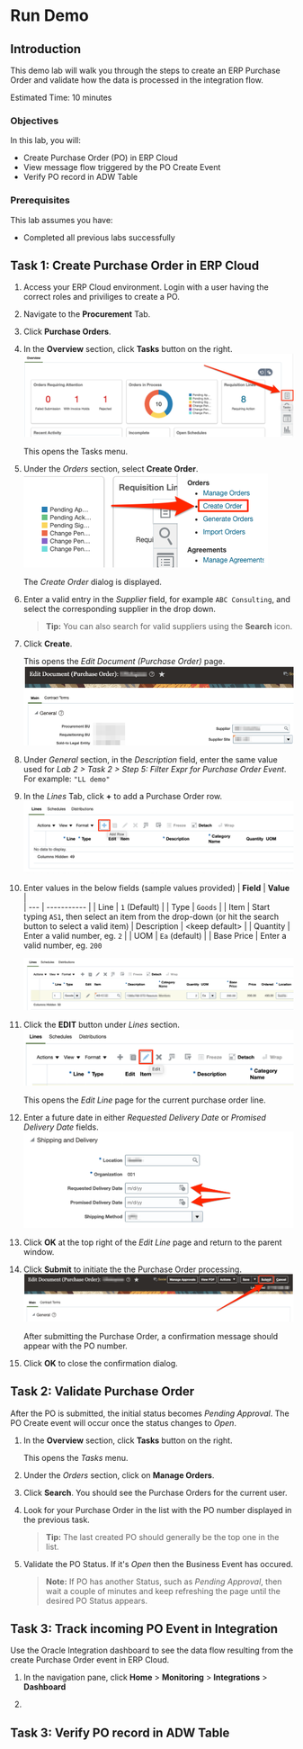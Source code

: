# Run Demo

## Introduction
This demo lab will walk you through the steps to create an ERP Purchase Order and validate how the data is processed in the integration flow. 

Estimated Time: 10 minutes

### Objectives
In this lab, you will:
- Create Purchase Order (PO) in ERP Cloud
- View message flow triggered by the PO Create Event
- Verify PO record in ADW Table

### Prerequisites
This lab assumes you have:
- Completed all previous labs successfully 


## Task 1: Create Purchase Order in ERP Cloud
1. Access your ERP Cloud environment. Login with a user having the correct roles and priviliges to create a PO. 

2. Navigate to the **Procurement** Tab.

3. Click **Purchase Orders**.

4. In the **Overview** section, click **Tasks** button on the right.
   ![](images/run-demo01.png)

    This opens the Tasks menu. 

5. Under the *Orders* section, select **Create Order**.
  ![](images/run-demo02.png)

    The *Create Order* dialog is displayed.

6. Enter a valid entry in the *Supplier* field, for example `ABC Consulting`, and select the corresponding supplier in the drop down. 

    > **Tip:** You can also search for valid suppliers using the **Search** icon. 

7. Click **Create**.

    This opens the *Edit Document (Purchase Order)* page.
    ![](images/run-demo03.png)

8. Under *General* section, in the *Description* field, enter the same value used for *Lab 2 > Task 2 > Step 5: Filter Expr for Purchase Order Event*. For example: `"LL demo"` 

9. In the *Lines* Tab, click **+** to add a Purchase Order row.
    ![](images/run-demo04.png)

10. Enter values in the below fields (sample values provided)
    | **Field**        | **Value**          |       
    | --- | ----------- |
    | Line | `1` (Default)       |
    | Type | `Goods` |
    | Item | Start typing `AS1`, then select an item from the drop-down (or hit the search button to select a valid item)
    | Description | &lt;keep default&gt; |
    | Quantity | Enter a valid number, eg. `2` |
    | UOM | `Ea` (default) |
    | Base Price | Enter a valid number, eg. `200`

     ![](images/run-demo05.png)   

11. Click the **EDIT** button under *Lines* section.
    ![](images/run-demo06.png)

    This opens the *Edit Line* page for the current purchase order line. 

12. Enter a future date in either *Requested Delivery Date* or *Promised Delivery Date* fields. 
    ![](images/run-demo07.png)

13. Click **OK** at the top right of the *Edit Line* page and return to the parent window. 

14. Click **Submit** to initiate the the Purchase Order processing. 
    ![](images/run-demo08.png)

    After submitting the Purchase Order, a confirmation message should appear with the PO number.

15. Click **OK** to close the confirmation dialog. 


## Task 2: Validate Purchase Order
After the PO is submitted, the initial status becomes *Pending Approval*. The PO Create event will occur once the status changes to *Open*. 

1. In the **Overview** section, click **Tasks** button on the right.

    This opens the *Tasks* menu. 

2. Under the *Orders* section, click on **Manage Orders**.

3. Click **Search**. You should see the Purchase Orders for the current user. 

4. Look for your Purchase Order in the list with the PO number displayed in the previous task.

    > **Tip:** The last created PO should generally be the top one in the list.

5. Validate the PO Status. If it's *Open* then the Business Event has occured. 
    > **Note:** If PO has another Status, such as *Pending Approval*, then wait a couple of minutes and keep refreshing the page until the desired PO Status appears. 


## Task 3: Track incoming PO Event in Integration
Use the Oracle Integration dashboard to see the data flow resulting from the create Purchase Order event in ERP Cloud. 

1. In the navigation pane, click **Home** > **Monitoring** > **Integrations** > **Dashboard**

2. 


## Task 3: Verify PO record in ADW Table





